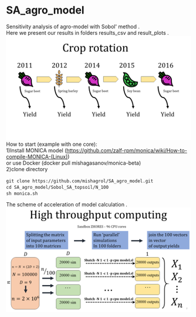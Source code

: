 # SA_agro_model
Sensitivity analysis of agro-model with Sobol' method .  
Here we present our results in folders results_csv and result_plots . 
![Scheme_of_crop_rotation](https://github.com/mishagrol/SA_agro_model/blob/master/Crop_rotaion.png)
How to start (example with one core):  
1)Install MONICA model (https://github.com/zalf-rpm/monica/wiki/How-to-compile-MONICA-(Linux))  
or use Docker (docker pull mishagasanov/monica-beta)  
2)clone directory  

`git clone https://github.com/mishagrol/SA_agro_model.git`  
`cd SA_agro_model/Sobol_SA_topsoil/N_100`  
`sh monica.sh`  

The scheme of acceleration of model calculation . 
![Scheme_of_crop_rotation](https://github.com/mishagrol/SA_agro_model/blob/master/HPC_crop_rotation.png)
